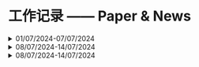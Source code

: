 # 工作记录 —— Paper & News
<details>
<summary>01/07/2024-07/07/2024</summary>

## 01/07/2024-07/07/2024
**Automatic 3D+t four-chamber CMR quantification of the UK biobank: 
integrating imaging and non-imaging data priors at scale**

MCSI-Net (Multi-Cue Shape Inference Network), where we embed a statistical shape model 
inside a convolutional neural network and leverage both phenotypic and demographic information
from the cohort to infer subject-specific reconstructions of all four cardiac chambers in 3D. 
In this way, we leverage the ability of the network to learn the appearance of cardiac chambers
in cine cardiac magnetic resonance (CMR) imag

![image](/images/3dt_network.png)

> Deep learning with traditional algorithms 

> 通过六维数据的辅助，将统计模型嵌入深度学习模型生成心脏形状
---

**Quantitative CMR population imaging on 20,000 subjects of the UK
Biobank imaging study: LV/RV quantification pipeline and its
evaluation**

we present and evaluate a cardiac magnetic resonance (CMR) image analysis pipeline that properly
scales up and can provide a fully automatic analysis of the UKB CMR study. Without manual user interactions, 
our pipeline performs end-to-end image analytics from multi-view cine CMR images all the way to anatomical and 
functional bi-ventricular quantification. All this, while maintaining relevant quality controls of the CMR input images, 
and resulting image segmentations.

> Traditional algorithms and machine learning

> Pipeline for CMR图像分割以及分析
---
**Shape registration with learned deformations for 3D shape
reconstruction from sparse and incomplete point clouds**

MR-Net enables
accurate 3D mesh reconstruction in real-time despite missing data and with sparse annotations. Using 3D
cardiac shape reconstruction from 2D contours defined on short-axis cardiac magnetic resonance image
slices as an exemplar, we demonstrate that our approach consistently outperforms state-of-the-art techniques for shape 
reconstruction from unstructured point clouds. 

Traditional 3D shape reconstruction approaches have relied on
iterative deformation of a template mesh to sparse contours/PC,
using the latter to guide the former, with including various penalty
terms to ensure the estimated deformation is smooth. To eliminate
the requirement of several iterations during inference (which can
be time-consuming), in this paper, a deep learning-based network,
MR-Net, is designed to mimic such a process.

MR-Net is to reconstruct personalised meshes from sparse contours under the guidance of a template mesh

![image](/images/3d_reconstruction_regis.png)

> 3D reconstruction + point clouds

> 提出了一种不同于传统迭代推理得到结果的方法，提出了一种基于深度学习的网络替代迭代，而是直接通过稀疏结果预测，
> 从稀疏的CMR图像出发，通过点云重构心脏mesh
</details>

<details>
<summary>08/07/2024-14/07/2024</summary>

## 08/07/2024-14/07/2024

**Recovering from Missing Data in Population Imaging – Cardiac MR Image Imputation via Conditional Generative Adversarial Nets**

In this work, we propose a new robust approach, coined Image Imputation
Generative Adversarial Network (I2-GAN), to learn key features of cardiac short axis
(SAX) slices near missing information, and use them as conditional variables to infer
missing slices in the query volumes. In I2-GAN, the slices are first mapped to latent
vectors with position features through a regression net. The latent vector corresponding
to the desired position is then projected onto the slice manifold, conditioned on intensity
features through a generator net. The generator comprises residual blocks with normalisation layers that are modulated with auxiliary slice information, enabling propagation
of fine details through the network. In addition, a multi-scale discriminator was implemented, along with a discriminator-based feature matching loss, to further enhance
performance and encourage the synthesis of visually realistic slices。

![image](/images/cardiac_conditional_gan.png)
![image](/images/cardiac_generator.png)

> 3D conv + GAN 

> 通过CMR的残缺图像，复原原本的CMR投影

---
**Image-derived phenotype extraction for genetic
discovery via unsupervised deep learning in
CMR images**

Therefore, the latent
variables produced by the encoder condense the information related to
the geometry of the biologic structure of interest. The network’s training proceeds 
in two steps: the first is genotype-agnostic and the second
enforces an association with a set of genetic markers selected via GWAS
on the intermediate latent representation. This genotype-dependent optimisation procedure 
allows the refinement of the phenotypes produced
by the autoencoder to better understand the effect of the genetic markers encountered. 
We tested and validated our proposed method on leftventricular meshes derived from cardiovascular magnetic resonance images from the UKB, leading to the discovery of novel genetic associations
that, to the best of our knowledge, had not been yet reported in the literature on cardiac phenotypes.

![image](/images/gene_discovery_unsupervised.png)

> 图卷积网络，GWAS,自编码器

> 通过自动编码器在图像衍生的三维网格上操作，以无监督的方式进行表型分析，发现有关心脏表型新的遗传关联

> 该方向对我来说稍微有点困难

---
**Predicting Myocardial Infarction through Retinal Scans and Minimal
Personal Information**

We
trained a multi-channel variational autoencoder (mcVAE) and a deep regressor model to estimate LVM (4.4
(-32.30, 41.1) g) and LVEDV (3.02 (-53.45, 59.49) ml) and predict risk of myocardial infarction (AUC=0.80±
0.02, Sensitivity=0.74 ± 0.02, Specificity=0.71 ± 0.03) using just the retinal images and demographic data.

> 仅通过视网膜图像与人口统计学数据估算LVM与LVEDV 与 用mcVAE以及 deep regression model来训练
> 预测心肌梗死的风险

> Used the mcVAE trained on all the 5,663 retinal images available of size 128×128px. 

![image](/images/disease_prediction_mcVAE.png)

---
**3D Cardiac Shape Prediction with Deep Neural
Networks: Simultaneous Use of Images and
Patient Metadata**

To the best
of our knowledge, this is the first work that uses such an approach for
3D cardiac shape prediction. We validated our proposed CMR analytics method against a reference cohort containing 500 3D shapes of the
cardiac ventricles. Our results show broadly significant agreement with
the reference shapes in terms of the estimated volume of the cardiac
ventricles, myocardial mass, 3D Dice, and mean and Hausdorff distance.

![image](/images/3d_prediction_cardiac_shape.png)

> 第一篇使用深度学习模型预测心脏的形状


---
SNN 脉冲神经网络
![image](/images/snn.png)

与 ANN 不同的是，SNN 使用脉冲的序列来传递信息，每个脉冲神经元都经历着丰富的动态行为。
具体而言，除了空间域中的信息传播外，时间域中的过去历史也会对当前状态产生紧密的影响。
因此，与主要通过空间传播和连续激活的神经网络相比，神经网络通常具有更多的时间通用性，但精度较低。
由于只有当膜电位超过一个阈值时才会激发尖峰信号，因此整个尖峰信号通常很稀疏。
此外，由于尖峰值 (Spike) 是二进制的，即0或1，如果积分时间窗口  调整为1，输入和权重之间的乘法运算就可以消除。
由于上述原因，与计算量较大的 ANN 网络相比，SNN 网络通常可以获得较低的功耗。

---
**Agent Attention: On the Integration of Softmax and Linear Attention**
集成Softmax和Linear注意力机制
![image](/images/agent_attention.png)

___
**A Multimodal, Multi-Task Adapting Framework for Video Action Recognition**
综上所述，我们的贡献有三点：1）我们提出了一种新颖的多模态、多任务适配框架，将强大的CLIP模型转移到视频动作识别任务中。
该方法在确保最先进的零样本可转移性的同时，实现了强大的监督性能，如图2所示。
2）我们设计了一种新的视觉TED-Adapter，执行时间增强和差分建模，以增强视频编码器的表示能力。同时，我们为文本编码器引入了适配器，使标签表示可学习和可调节。
3）我们引入了一个多任务解码器，以提高整个框架的学习能力，巧妙地在监督性能和泛化能力之间实现平衡。

___
**An Image is Worth More Than 16x16 Patches: Exploring Transformers on Individual Pixels**

PiT最大的缺点就在于，移除patch这个单位后会造成输入序列过长，这对Transformer架构而言是一个致命问题——计算成本会随序列长度大幅增加。

___
**A Unified Framework for 3D Scene Understanding**

提出了一个简单且有效的3D点云统一分割框架：UniSeg3D模型。这一模型的设计理念是，构建一个统一的框架同时处理六种3D点云分割任务，通过多任务交互充分挖掘任务间的协同性，以实现全面而深入的场景理解，从而进一步促进3D点云分割任务中的性能表现。UniSeg3D框架有如下的优势:

多任务统一：当前的3D点云分割方法通常为单一任务设计，不同于现有的研究工作，UniSeg3D经过一次推理过程能够同时支持六种点云分割任务；
性能优异：通过建立任务间的显式关联，UniSeg3D在全景分割、语义分割、实例分割、交互式分割、参考分割和开放词汇语义分割六个任务中均展现出SOTA性能；
可扩展性：UniSeg3D采用query统一表征多种点云分割任务的信息与特征，结构简洁有效。且通过输入新增任务的query表征，可将UniSeg3D拓展至更多任务，展现了框架的可扩展性和灵活性。

![image](/images/3d_cloud_unified_framework.png)

___
**Autoregressive Image Generation without Vector Quantization**

将扩散过程中的损失函数引入到自回归图像生成过程，引入了扩散损失（Diffusion Loss）

自回归模型学习不同token间的关联性，而扩散过程通过损失函数学习单个token的概率分布。具体来讲，
自回归模型会根据前面的token预测一个向量z作为小型去噪网络（如MLP）的条件，
通过损失函数不断学习连续值x的潜在分布并从p(x|z)中采样。

![image](/images/autoregression_diffuison_loss.png)

___
**SLAB: Efficient Transformers with Simplified Linear Attention and Progressive Re-parameterized Batch Normalization (ICML 2024)**
探索用 BatchNorm 替换 LayerNorm 来加速 Transformer 的推理过程。BatchNorm 导致较低的推理延迟，但可能导致训练崩溃和性能较差，
而 LayerNorm 可以稳定训练，但在推理过程中具有额外的计算成本。为此，本文提出一种渐进策略，通过使用超参数来控制两个层的比例，
将 LayerNorm 逐渐替换为 BatchNorm。作者还提出了一种新的 BatchNorm (RepBN) 重参数化方法，以提高训练稳定性和整体性能。
作者提出了一个简化的线性注意 (Simplified Linear Attention, SLA) 模块，该模块利用 ReLU 作为核函数，并结合深度卷积进行局部特征增强。
所提出的注意力机制比以前的线性注意力更有效，但仍然获得了相当的性能。
本文的渐进式重参数化 BatchNorm 在图像分类和目标检测任务上表现出了强大的性能，以较低的推理延时获得了相当的精度。

![image](/images/SLA.png)

---
**Inf-DiT: Upsampling Any-Resolution Image with Memory-Efficient Diffusion Transformer**

扩散模型在图像生成方面表现出了很显著的性能。然而对于生成超高分辨率的图像 (比如 4096 ×4096) 而言，由于其 Memory 也会二次方增加，
因此生成的图像的分辨率通常限制在 1024×1024。在这项工作中。作者提出了一种单向块注意力机制，可以在推理过程中自适应地调整显存开销并处理全局依赖关系。
在这个模块的基础上，作者使用 DiT 的架构，并逐渐执行上采样，最终开发了一个无限的超分辨率模型 Inf-DiT，能够对各种形状和分辨率的图像进行上采样。综合实验表明，
Inf-DiT 在生成超高分辨率图像方面取得了 SOTA 性能。与常用的 UNet 结构相比，Inf-DiT 在生成 4096×4096 图像时可以节省超过5倍显存。

1. 提出了单向块注意力机制 (Unidirectional Block Attention，UniBA) 算法，在推理过程中将最小显存消耗从  降低到 , 其中  表示边长。该机制还能够通过调整并行生成的块数量、在显存和时间开销之间进行权衡来适应各种显存限制。
2. 基于这些方法，训练了一个图像上采样扩散模型 Inf-DiT，这是一个 700M 的模型，能够对不同分辨率的和形状图像进行上采样。Inf-DiT 在机器 (HPDV2 和 DIV2K 数据集) 和人工评估中都实现了最先进的性能。
3. 设计了多种技术来进一步增强局部和全局一致性，并为灵活的文本控制提供 Zero-Shot 的能力。

---
**Guidance with Spherical Gaussian Constraint for Conditional Diffusion**

最近的Guidance方法试图通过利用预训练的扩散模型实现损失函数引导的、无需训练的条件生成。虽然这些方法取得了一定的成功，
但它们通常会损失生成样本的质量，并且只能使用较小的Guidance步长，从而导致较长的采样过程。

在本文中，我们揭示了导致这一现象的原因，即采样过程中的流形偏离（Manifold Deviation）。我们通过建立引导过程中估计误差的下界，从理论上证明了流形偏离的存在。
为了解决这个问题，我们提出了基于球形高斯约束的Guidance方法（DSG），通过解决一个优化问题将Guidance步长约束在中间数据流形内，使得更大的引导步长可以被使用。
此外，我们提出了该DSG的闭式解（Closed-Form Solution）, 仅用几行代码，就能够使得DSG可以无缝地插入(Plug-and-Play)到现有的无需训练的条件扩散方法，
在几乎不产生额外的计算开销的同时大幅改善了模型性能。我们在各个条件生成任务（Inpainting, Super Resolution, Gaussian Deblurring, 
Text-Segmentation Guidance, Style Guidance, Text-Style Guidance, and FaceID Guidance）中验证了DSG的有效性。

---
**Contextual Position Encoding:Learning to Count What’s Important**

总的来说，该研究提出了一种新的用于 transformer 的位置编码方法 CoPE（全称 Contextual Position Encoding），解决了标准 transformer 无法解决的计数和复制任务。
传统的位置编码方法通常基于 token 位置，而 CoPE 允许模型根据内容和上下文来选择性地编码位置。CoPE 使得模型能更好地处理需要对输入数据结构和语义内容进行精细理解的任务。
文章通过多个实验展示了 CoPE 在处理选择性复制、计数任务以及语言和编码任务中相对于传统方法的优越性，尤其是在处理分布外数据和需要高泛化能力的任务上表现出更强的性能。
CoPE 为大型语言模型提供了一种更为高效和灵活的位置编码方式，拓宽了模型在自然语言处理领域的应用范围。
有网友表示，CoPE 的出现改变了在 LLM 中进行位置编码的游戏规则，此后，研究者能够在一个句子中精确定位特定的单词、名词或句子，这一研究非常令人兴奋。
</details>


<details>
<summary>08/07/2024-14/07/2024</summary>

---
## 15/07/2024-21/07/2024
### VAE及其发展
#### AE
编解码结构。Encoder网络类似于我们使用主成分分析（PCA）或矩阵分解（MF）进行数据降维的过程。
此外，Autoencoder对于从隐编码中恢复数据的过程进行了特别的优化。一个良好的中间表示（即隐编码）
不仅能够有效捕捉数据的潜在变量，
还对数据解压缩过程有所助益。
#### Denoising AE
Denoising Autoencoder是Autoencoder的一个变体，专门用于数据去噪和更鲁棒的特征学习。它通过在输入数据中引入噪声，然后训练网络恢复原始未受扰动的数据。这个过程迫使网络学习更为鲁棒的数据表示，忽略随机噪声，从而提高模型对输入数据中噪声或缺失值的容忍度。

由于Autoencoder（自编码器）学习的是恒等函数, 当网络的参数数量超过数据本身的复杂度时, 
存在过拟合的风险。为了避免这一问题并提高模型的鲁棒性, 这种改进方法是通过在输入向量中加入随机噪声或遮盖某些值来扰动输入, 
即 x* ~ Corruptioin(x), 然后使用 x* 训练模型恢复出原始未扰动的输入 x 。
#### Sparse AE
Sparse Autoencoder（稀疏自编码器）是自编码器的一个变体，它在隐藏层上应用“稀疏”约束以防止过拟合并增强模型的鲁棒性。
该模型通过限制隐藏层中同时激活的神经元数量，强制使大部分神经元大多数时间处于非激活状态。
#### Contractive AE
Contractive Autoencoder（收缩自编码器）是一种自编码器，旨在通过学习鲁棒性更高的数据表示来提高模型性能。与K-Sparse Autoencoder类似，
它通过在损失函数中加入额外的项来鼓励模型在被压缩的空间中学习更稳健的表示。
#### VAE
详见笔记
#### Conditional VAE
Conditional Variational Autoencoder（CVAE）是Variational Autoencoder（VAE）的一种扩展，它通过引入额外的条件变量来控制生成过程。
CVAE能够根据给定的条件信息生成特定类型的数据，使得生成的数据不仅多样化且更具针对性
#### Beta-VAE
Beta-VAE（β-VAE）是Variational Autoencoder（VAE）的一个变体，由Higgins et al. 在2017年提出。
其核心目标是发现解耦或分解的潜在因子。解耦表示具有良好的可解释性，并且易于泛化到多种任务。例如，在人脸图像生成中，
模型可能分别捕捉到微笑、肤色、发色、发长、情绪、是否佩戴眼镜等相对独立的因素。
#### VQ-VAE
VQ-VAE（Vector Quantised-Variational AutoEncoder），由van den Oord等人于2017年提出，
是一种结合了变分自编码器和向量量化技术的模型。这种模型特别适用于处理自然语言处理、语音识别等任务，
因为这些任务中的数据往往更适合用离散而非连续的表示。VQ-VAE的核心创新在于其潜在空间的离散化，
这种离散化使得模型能够有效地处理和生成高度结构化的数据。 与传统的VAE相比，VQ-VAE在处理某些类型的数据时更为自然和高效，
特别是在需要将输入数据映射到有限的离散空间时。
这种离散的表示方式为复杂数据模式的学习提供了新的可能性。
#### VQ-VAE-2
VQ-VAE-2，由Ali Razavi等人于2019年提出，是VQ-VAE的升级版。它引入了一个层次化的结构，
旨在更细致地捕捉数据中的局部和全局信息。通过这种层次化设计，VQ-VAE-2能够更有效地捕获数据的多尺度特性，
从而生成更高质量的图像。 这个模型的一个显著特点是，它结合了自回归模型和自注意力机制，
进一步增强了其在复杂数据生成任务中的性能。VQ-VAE-2在图像生成领域表现出了特别的实力，尤其是在细节表现和多样性上，展现了显著的提升。

---
### FreeU: Free Lunch in Diffusion U-Net
低频分量表现出了较低的变化率，但是高频分量在整个的去噪过程中表现出了更加明显的变化。这些发现进一步在图3中得到了证实。
![image](/images/free_unet_1.png)

1. 低频分量体现了图像的全局结构，包括全局的布局和平滑的颜色。这些全局的元素构成了图像的本质。
对于去噪的过程，这些快速变化其实是不合理的。因此，低频分量的快速变化会重塑图像的本质，这也与去噪的目标是矛盾的。
2. 高频分量包含图像的边缘和纹理信息。这些精细的细节对噪声非常敏感。而噪声被引入图像时，
通常表现为随机的高频信息。因此，去噪过程需要在擦除噪声的前提下，同时保持重要且复杂的细节。

![image](/images/free_unet_2.png)
![image](/images/free_unet_3.png)

___
### Vlogger: Make Your Dream A Vlog
With such a design of mimicking human beings, our
Vlogger can generate vlogs through explainable cooperation of top-down planning and bottom-up shooting. Moreover, we introduce a novel video diffusion model, ShowMaker, which serves as a videographer in our Vlogger for
generating the video snippet of each shooting scene. By
incorporating Script and Actor attentively as textual and
visual prompts, it can effectively enhance spatial-temporal
coherence in the snippet. Besides, we design a concise
mixed training paradigm for ShowMaker, boosting its capacity for both T2V generation and prediction. Finally, the
extensive experiments show that our method achieves stateof-the-art performance on zero-shot T2V generation and
prediction tasks. 
![image](/images/vlogger.png)
![image](/images/showmaker.png)

___
### VBench: Comprehensive Benchmark Suite for Video Generative Models
视频生成评价套件

![image](/images/vbench.png)

考虑用于设计损失函数

---
### VMC: Video Motion Customization using Temporal Attention Adaption for Text-to-Video Diffusion Models

用Adapter来微调模型，可以替换原视频中的一些物体

---
### Object-Conditioned Energy-Based Attention Map Alignment in Text-to-Image Diffusion Models
Yet, these models may still
fail to semantically align generated images with the provided text prompts,
leading to problems like incorrect attribute binding and/or catastrophic
object neglect. Given the pervasive object-oriented structure underlying text prompts, we introduce a novel object-conditioned Energy-Based
Attention Map Alignment (EBAMA) method to address the aforementioned problems. We show that an object-centric attribute binding loss
naturally emerges by approximately maximizing the log-likelihood of a z-parameterized energy-based model with the help of the negative sampling technique
</details>